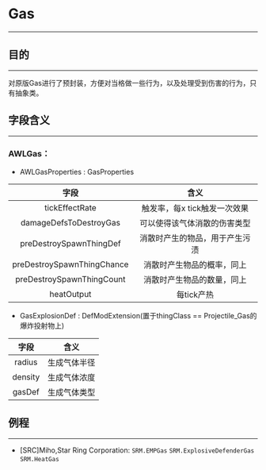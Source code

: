 # Gas
***
## 目的
***
  对原版Gas进行了预封装，方便对当格做一些行为，以及处理受到伤害的行为，只有抽象类。
## 字段含义
***
### AWLGas：
  - AWLGasProperties : GasProperties
  
  |字段|含义|
  |:--:|:--:|
  |tickEffectRate|触发率，每x tick触发一次效果|
  |damageDefsToDestroyGas|可以使得该气体消散的伤害类型|
  |preDestroySpawnThingDef|消散时产生的物品，用于产生污渍|
  |preDestroySpawnThingChance|消散时产生物品的概率，同上|
  |preDestroySpawnThingCount|消散时产生物品的数量，同上|
  |heatOutput|每tick产热|
  - GasExplosionDef : DefModExtension(置于thingClass == Projectile_Gas的爆炸投射物上)

  |字段|含义|
  |:--:|:--:|
  |radius|生成气体半径|
  |density|生成气体浓度|
  |gasDef|生成气体类型|
## 例程
***
  - [SRC]Miho,Star Ring Corporation: 
  ```SRM.EMPGas```
  ```SRM.ExplosiveDefenderGas```
  ```SRM.HeatGas```


